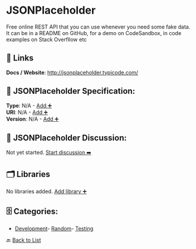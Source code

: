 # JSONPlaceholder

Free online REST API that you can use whenever you need some fake data. It can be in a README on GitHub, for a demo on CodeSandbox, in code examples on Stack Overfllow etc

##  🔗 Links
**Docs / Website**: http://jsonplaceholder.typicode.com/

## 🧬 JSONPlaceholder Specification:
**Type**: N/A - [Add ➕](https://github.com/apis-list/apis-list/edit/main/apis.yaml#L10616)  
**URI**: N/A - [Add ➕](https://github.com/apis-list/apis-list/edit/main/apis.yaml#L10616)  
**Version**: N/A - [Add ➕](https://github.com/apis-list/apis-list/edit/main/apis.yaml#L10616)

## 💬 JSONPlaceholder Discussion:
Not yet started. [Start discussion ➡️](https://github.com/apis-list/apis-list/discussions/new)

## 🗂️ Libraries

No libraries added. [Add library ➕](https://github.com/apis-list/apis-list/edit/main/apis.yaml#L10616)    


## 🗄️ Categories:
- [Development](https://github.com/apis-list/apis-list#development-)- [Random](https://github.com/apis-list/apis-list#random-)- [Testing](https://github.com/apis-list/apis-list#testing-)

🔙  [Back to List](https://github.com/apis-list/apis-list)
